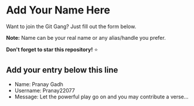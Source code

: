 # Add Your Name Here

Want to join the Git Gang? Just fill out the form below.

**Note:** Name can be your real name or any alias/handle you prefer.

**Don't forget to star this repository!** ⭐

## Add your entry below this line

- Name: Pranay Gadh
- Username: Pranay22077
- Message: Let the powerful play go on and you may contribute a verse...
